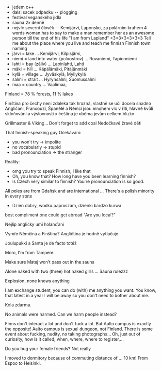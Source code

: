 - jedem c++
- dalsi sacek odpadku -- plogging
- festival veganského jídla
- sauna 2x denně
- nejvíc severní člověk -- Kemijärvi, Laponsko, za polárním kruhem
4 words woman has to say to make a man remember her as an awesome person till the end of his life
"I am from Lapland"
<3<3<3<3<3<3
Tell me about the place where you live and teach me finnish
Finnish town naming
- järvi = lake ... Kemijärvi, Kilpisjärvi, 
- niemi = land into water (poloostrov) ... Rovaniemi, Tapionniemi
- lahti = bay (záliv) ... Lapinlahti, Lahti
- mäki = hill ... Käpälämäki, Pitäjänmäki
- kylä = village ... Jyväskylä, Myllykylä
- salmi = strait ... Hyrynsalmi, Suomussalmi
- maa = country ... Vaalimaa,

Finland = 78 % forests, 11 % lakes

Finština pro čechy není zdaleka tak hrozná, vlastně se učí docela snadno
Angličani, Francouzi, Španělé a Němci jsou mnohem víc v řiti, hlavně kvůli 
skloňování a výslovnosti x čeština je oběma jevům celkem blízko

Grillmaster & Viking... 
Don't forget to add coal
Nedočkavé žravé děti

That finnish-speaking guy
Očekávání: 
- you won't try -> impolite
- no vocabularly -> stupid
- bad pronounciation -> the stranger

Reality:
- omg you try to speak Finnish, I like that
- Oh, you know that? How long have you been learning finnish?
- Is Czech very similar to finnish? You're pronounciation is so good.

All poles are from Gdaňsk and are international ... There's a polish minority in every state
- Dzien dobry, wodku paproszam, dzienki bardzo kurwa

best compliment one could get abroad
"Are you local?" 

Nejlíp anglicky umí holanďani

Vymře Němčina a Finština? Angličtina je hodně vytlačuje

Joulupukki a Santa je de facto totéž

Moro, I'm from Tampere.

Make sure Matej won't pass out in the sauna

Alone naked with two (three) hot naked girls ... Sauna rulezzz

Explosion, none knows anything

I am exchange student, you can do (with) me anything you want. You know, that latest in a year I will be away so you don't need to bother about me.

Kola zdarma.

No animals were harmed. 
Can we harm people instead?

Finns don't interact a lot and don't fuck a lot.
But Aalto campus is exactly the opposite!
Aalto campus is sexual dungeon, not Finland. There is some event about fucking, nudity, no taking photographs... 
Oh, just out of curiosity, how is it called, when, where, where to register,...

Do you hug your female friends? 
Not really

I moved to dormitory because of commuting distance of ... 10 km! From Espoo to Helsinki.
